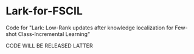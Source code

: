 # Lark-for-FSCIL
Code for "Lark: Low-Rank updates after knowledge localization for Few-shot Class-Incremental Learning"

CODE WILL BE RELEASED LATTER
